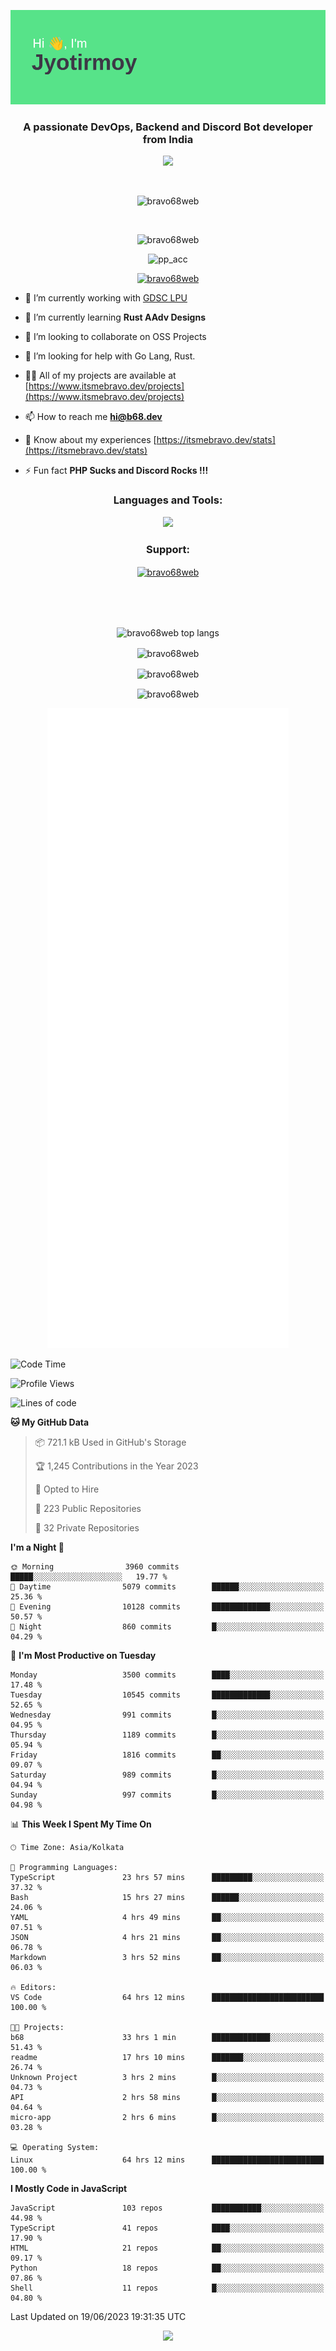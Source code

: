 <p align="center"><img src="header.png"></p>
<h3 align="center">A passionate DevOps, Backend and Discord Bot developer from India</h3>

<p align="center"><a href="https://discord.com/users/457039372009865226"><img src="https://lanyard-profile-readme.vercel.app/api/457039372009865226"></a></p>
                           
<br>
<p align="center"> <img src="https://komarev.com/ghpvc/?username=bravo68web&label=Profile%20views&color=0e75b6&style=flat" alt="bravo68web" /> </p>
<br>


<p align="center"><img src="https://github-profile-trophy.vercel.app/?username=bravo68web&theme=discord&column=3&row=2" alt="bravo68web" /> </p>
<p align="center"><img src="https://osu-embed.b68dev.xyz/pp_acc" alt="pp_acc" /> </p>

<p align="center"> <a href="https://twitter.com/bravo68web" target="blank"><img src="https://img.shields.io/twitter/follow/bravo68web?logo=twitter&style=for-the-badge" alt="bravo68web" /></a> </p>

- 🔭 I’m currently working with [GDSC LPU](https://gdsclpu.live/)

- 🌱 I’m currently learning **Rust AAdv Designs**

- 👯 I’m looking to collaborate on OSS Projects

- 🤝 I’m looking for help with Go Lang, Rust.

- 👨‍💻 All of my projects are available at [https://www.itsmebravo.dev/projects](https://www.itsmebravo.dev/projects)

<!-- - 💬 Ask me about **DF Techs** -->

- 📫 How to reach me **hi@b68.dev**

- 📄 Know about my experiences [https://itsmebravo.dev/stats](https://itsmebravo.dev/stats)

- ⚡ Fun fact **PHP Sucks and Discord Rocks !!!**

<h3 align="center">Languages and Tools:</h3>
<p align="center"> 
<img src="https://skillicons.dev/icons?i=aws,bash,c,cs,cpp,cloudflare,css,dart,devto,discord,bots,docker,electron,ember,emotion,express,fastapi,figma,firebase,flask,gcp,git,github,githubactions,go,gitlab,graphql,heroku,html,ai,ipfs,js,jest,linux,md,mastodon,mongodb,neovim,netlify,nextjs,nginx,nodejs,postgres,postman,powershell,py,react,redis,regex,replit,rocket,rust,sqlite,mysql,stackoverflow,styledcomponents,supabase,sentry,solidity,svg,tailwind,tauri,twitter,ts,unity,v,vercel,vim,vite,wasm,webpack,workers&perline=8&theme=dark" />
</p>

<h3 align="center">Support:</h3>
<p align="center"><a href="https://www.buymeacoffee.com/bravo68web"> <img align="center" src="https://cdn.buymeacoffee.com/buttons/v2/default-yellow.png" height="50" width="210" alt="bravo68web" /></a></p><br><br>
<br>

<p align="center"> <img align="center" src="https://github-readme-stats-sync.vercel.app/api/top-langs?username=bravo68web&count_private=true&show_icons=true&theme=radical&border_radius=10&&langs_count=10&layout=compact" alt="bravo68web top langs" /></p>

<p align="center"> <img align="center" src="https://github-readme-stats-sync.vercel.app/api?username=bravo68web&count_private=true&show_icons=true&theme=radical&border_radius=10" alt="bravo68web" /></p>

<p align="center"> <img align="center" src="https://github-readme-streak-stats.herokuapp.com?user=bravo68web&theme=dracula&hide_border=true" alt="bravo68web" /></p>

<p align="center"> <img align="center" src="https://github-readme-stats-sync.vercel.app/api/wakatime?username=bravo68web&count_private=true&show_icons=true&theme=aura_dark&border_radius=10&&langs_count=10&layout=compact&range=last_7_days" alt="bravo68web" /></p>

<p align="center"><img src="https://raw.githubusercontent.com/BRAVO68WEB/BRAVO68WEB/master/github-metrics.svg"></p>

<!--START_SECTION:waka-->
![Code Time](http://img.shields.io/badge/Code%20Time-4%2C939%20hrs%2058%20mins-blue)

![Profile Views](http://img.shields.io/badge/Profile%20Views-22-blue)

![Lines of code](https://img.shields.io/badge/From%20Hello%20World%20I%27ve%20Written-59.5%20million%20lines%20of%20code-blue)

**🐱 My GitHub Data** 

> 📦 721.1 kB Used in GitHub's Storage 
 > 
> 🏆 1,245 Contributions in the Year 2023
 > 
> 💼 Opted to Hire
 > 
> 📜 223 Public Repositories 
 > 
> 🔑 32 Private Repositories 
 > 
**I'm a Night 🦉** 

```text
🌞 Morning                3960 commits        █████░░░░░░░░░░░░░░░░░░░░   19.77 % 
🌆 Daytime                5079 commits        ██████░░░░░░░░░░░░░░░░░░░   25.36 % 
🌃 Evening                10128 commits       █████████████░░░░░░░░░░░░   50.57 % 
🌙 Night                  860 commits         █░░░░░░░░░░░░░░░░░░░░░░░░   04.29 % 
```
📅 **I'm Most Productive on Tuesday** 

```text
Monday                   3500 commits        ████░░░░░░░░░░░░░░░░░░░░░   17.48 % 
Tuesday                  10545 commits       █████████████░░░░░░░░░░░░   52.65 % 
Wednesday                991 commits         █░░░░░░░░░░░░░░░░░░░░░░░░   04.95 % 
Thursday                 1189 commits        █░░░░░░░░░░░░░░░░░░░░░░░░   05.94 % 
Friday                   1816 commits        ██░░░░░░░░░░░░░░░░░░░░░░░   09.07 % 
Saturday                 989 commits         █░░░░░░░░░░░░░░░░░░░░░░░░   04.94 % 
Sunday                   997 commits         █░░░░░░░░░░░░░░░░░░░░░░░░   04.98 % 
```


📊 **This Week I Spent My Time On** 

```text
🕑︎ Time Zone: Asia/Kolkata

💬 Programming Languages: 
TypeScript               23 hrs 57 mins      █████████░░░░░░░░░░░░░░░░   37.32 % 
Bash                     15 hrs 27 mins      ██████░░░░░░░░░░░░░░░░░░░   24.06 % 
YAML                     4 hrs 49 mins       ██░░░░░░░░░░░░░░░░░░░░░░░   07.51 % 
JSON                     4 hrs 21 mins       ██░░░░░░░░░░░░░░░░░░░░░░░   06.78 % 
Markdown                 3 hrs 52 mins       ██░░░░░░░░░░░░░░░░░░░░░░░   06.03 % 

🔥 Editors: 
VS Code                  64 hrs 12 mins      █████████████████████████   100.00 % 

🐱‍💻 Projects: 
b68                      33 hrs 1 min        █████████████░░░░░░░░░░░░   51.43 % 
readme                   17 hrs 10 mins      ███████░░░░░░░░░░░░░░░░░░   26.74 % 
Unknown Project          3 hrs 2 mins        █░░░░░░░░░░░░░░░░░░░░░░░░   04.73 % 
API                      2 hrs 58 mins       █░░░░░░░░░░░░░░░░░░░░░░░░   04.64 % 
micro-app                2 hrs 6 mins        █░░░░░░░░░░░░░░░░░░░░░░░░   03.28 % 

💻 Operating System: 
Linux                    64 hrs 12 mins      █████████████████████████   100.00 % 
```

**I Mostly Code in JavaScript** 

```text
JavaScript               103 repos           ███████████░░░░░░░░░░░░░░   44.98 % 
TypeScript               41 repos            ████░░░░░░░░░░░░░░░░░░░░░   17.90 % 
HTML                     21 repos            ██░░░░░░░░░░░░░░░░░░░░░░░   09.17 % 
Python                   18 repos            ██░░░░░░░░░░░░░░░░░░░░░░░   07.86 % 
Shell                    11 repos            █░░░░░░░░░░░░░░░░░░░░░░░░   04.80 % 
```




 Last Updated on 19/06/2023 19:31:35 UTC
<!--END_SECTION:waka-->

<p align="center"><img src="https://bravo68web.me/images/header_.png"></p>

